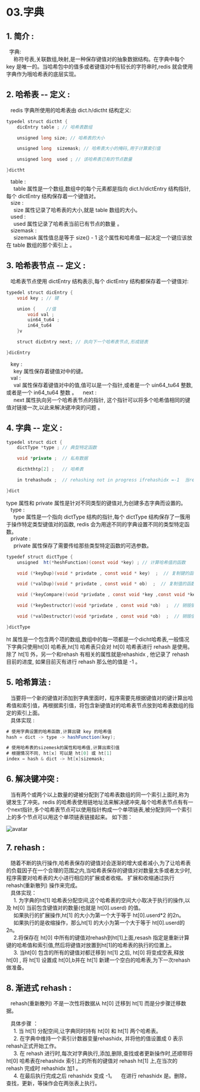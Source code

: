 # 03.字典

## 1. 简介 :

  字典:  
     称符号表,关联数组,映射,是一种保存键值对的抽象数据结构。在字典中每个 key 是唯一的。当哈希包中的值多或者键值对中有较长的字符串时,redis 就会使用字典作为哦哈希表的底层实现。

## 2. 哈希表 -- 定义 :

   redis 字典所使用的哈希表由 dict.h/dictht 结构定义:

```java
typedel struct dictht {
    dicEntry table ; // 哈希表数组

    unsigned long size; // 哈希表的大小

    unsigned long  sizemask; // 哈希表大小的掩码,用于计算索引值

    unsigned long  used ; // 该哈希表已有的节点数量

}dictht
```

   table :  
     table 属性是一个数组,数组中的每个元素都是指向 dict.h/dictEntry 结构指针,每个 dictEntry 结构保存着一个键值对。  
   size :  
     size 属性记录了哈希表的大小,就是 table 数组的大小。  
   used :  
     used 属性记录了哈希表当前已有节点的数量 。  
   sizemask :  
     sizemask 属性值总是等于 size\(\) - 1 这个属性和哈希值一起决定一个键应该放在 table 数组的那个索引上 。

## 3. 哈希表节点 -- 定义 :

   哈希表节点使用 dictEntry 结构表示,每个 dictEntry 结构都保存着一个键值对:

```java
typedel struct dicEntry {
    void key ; // 键

    union {    //值
        void val ;
        uin64_tu64 ;
        in64_tu64
    }v

    struct dicEntry next; // 执向下一个哈希表节点,形成链表

}dicEntry
```

   key :  
     key 属性保存着键值对中的键。  
   val :  
     val 属性保存着键值对中的值,值可以是一个指针,或者是一个 uin64\_tu64 整数, 或者是一个 in64\_tu64 整数 。    next :  
     next 属性执向另一个哈希表节点的指针, 这个指针可以将多个哈希值相同的键值对链接一次,以此来解决键冲突的问题 。

## 4. 字典 -- 定义 :

```java
typedel struct dict {
    dictType *type ; // 典型特定函数

    void *private ;  // 私有数据

    dicththtp[2] ;   // 哈希表

    in trehashudx ;  // rehashing not in progress ifrehashidx =-1  当rehash不在进时,值为 -1

}dict
```

type 属性和 private 属性是针对不同类型的键值对,为创建多态字典而设置的。  
   type :  
     type 属性是一个指向 dictType 结构的指针,每个 dictType 结构保存了一簇用于操作特定类型键值对的函数, redis 会为用途不同的字典设置不同的类型特定函数。  
   private :  
     private 属性保存了需要传给那些类型特定函数的可选参数。

```java
typedef struct dictType {
    unsigned  ht(*heshFunction)(const void *key) ; // 计算哈希值的函数

    void (*keyDup)(void * privdate , const void * key)  ;  // 复制键的函数

    void (*valDup)(void * privdate , const void * ob)  ;  // 复制值的函数

    void (*keyCompare)(void *privdate , const void *key ,const void *key2)  ;  // 对比键的函数

    void (*keyDestructcr)(void *privdate , const void *ob)  ;  // 销毁键函数

    void (*valDestructcr)(void *privdate , const void *ob)  ;  // 销毁值ht函数

}dictType
```

ht 属性是一个包含两个项的数组,数组中的每一项都是一个dicht哈希表,一般情况下字典只使用ht\[0\] 哈希表,ht\[1\] 哈希表只会对 ht\[0\] 哈希表进行 rehash 是使用。除了 ht\[1\] 外，另一个和rehash 有相关的属性就是rehashidx , 他记录了 rehash 目前的进度, 如果目前灭有进行 rehash 那么他的值是 -1 。

## 5. 哈希算法 :

   当要将一个新的键值对添加到字典里面时，程序需要先根据键值对的键计算出哈希值和索引值，再根据索引值，将包含新键值对的哈希表节点放到哈希表数组的指定的索引上面。  
   具体实现 :

```java
# 使用字典设置的哈希函数,计算出键 key 的哈希值
hash = dict -> type -> hashFunction(key);

# 使用哈希表的sizemesk的属性和哈希值,计算出索引值
# 根据情况不同, ht[x] 可以是 ht[0] 或 ht[1]
index = hash & dict -> ht[x]sizemask;
```

## 6. 解决键冲突 :

   当有两个或两个以上数量的键被分配到了哈希表数组的同一个索引上面时,称为键发生了冲突。redis 的哈希表使用链地址法来解决键冲突,每个哈希表节点有有一个next指针,多个哈希表节点可以使用指针构成一个单项链表,被分配到同一个索引上的多个节点可以用这个单项链表链接起来。 如下图：

![avatar](https://github.com/tsing-dong/back-ends/tree/c1275ccf0252694ba2e6306ead44cdd0ea06bab7/Book/redis设计和实现/static/键值对冲突.png)

## 7. rehash :

   随着不断的执行操作,哈希表保存的键值对会逐渐的增大或者减小,为了让哈希表的负载因子在一个合理的范围之内,当哈希表保存的键值对对数量太多或者太少时,程序需要对哈希表的大小进行相应的扩展或者收缩。 扩展和收缩通过执行 rehash\(重新散列\) 操作来完成。  
   具体实现：  
     1. 为字典的ht\[1\] 哈希表分配空间,这个哈希表的空间大小取决于执行的操作,以及 ht\[0\] 当前包含键值对的数量\(也就是 ht\[0\].userd\) 的值。  
     如果执行的扩展操作,ht\[1\] 的大小为第一个大于等于 ht\[0\].userd\*2 的2n。  
     如果执行的是收缩操作，那么ht\[1\] 的大小为第一个大于等于 ht\[0\].userd的2n。  
     2.将保存在 ht\[0\] 中所有的键值对rehash到ht\[1\]上面,resash 指定是重新计算键的哈希值和索引值,然后将键值对放置到ht\[1\]的哈希表的执行的位置上。  
     3. 当ht\[0\] 包含的所有的键值对都迁移到 ht\[1\] 之后, ht\[0\] 将变成空表,释放 ht\[0\] , 将 ht\[1\] 设置成 ht\[0\],b并在 ht\[1\] 新建一个空白的哈希表,为下一次rehash 做准备。

## 8. 渐进式 rehash :

   rehash\(重新散列\) 不是一次性将数据从 ht\[0\] 迁移到 ht\[1\] 而是分步骤迁移数据。

   具体步骤 ：  
     1. 当 ht\[1\] 分配空间,让字典同时持有 ht\[0\] 和 ht\[1\] 两个哈希表。  
     2. 在字典中维持一个索引计数器变量rehashidx, 并将他的值设置成 0 表示rehash正式开始工作。  
     3. 在 rehash 进行时,每次对字典执行,添加,删除,查找或者更新操作时,还顺带将 ht\[0\] 哈希表在rehashidx 索引上的所有的键值对 rehash ht\[1\] 上,在当次的 rehash 完成时 rehashidx 加1 。  
     4. 在最后执行完成之后 rehashidx 变成 -1。    在进行 rehashidx 是。删除，查找，更新，等操作会在两张表上执行。

